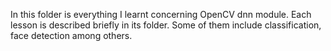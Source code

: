 In this folder is everything I learnt concerning OpenCV dnn module. Each lesson is described briefly in its folder. Some of them include classification, face detection among others.
